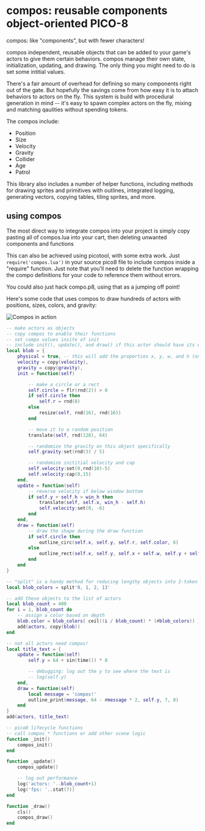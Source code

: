 # compos: reusable components object-oriented PICO-8

compos: like "components", but with fewer characters!

compos independent, reusable objects that can be added to your game's actors to give them certain behaviors. compos manage their own state, initialization, updating, and drawing. The only thing you might need to do is set some intitial values.

There's a fair amount of overhead for defining so many components right out of the gate. But hopefully the savings come from how easy it is to attach behaviors to actors on the fly. This system is build with procedural generation in mind -- it's easy to spawn complex actors on the fly, mixing and matching qaulities without spending tokens.

The compos include:
* Position
* Size
* Velocity
* Gravity
* Collider
* Age
* Patrol

This library also includes a number of helper functions, including methods for drawing sprites and primitives with outlines, integrated logging, generating vectors, copying tables, tiling sprites, and more.

## using compos

The most direct way to integrate compos into your project is simply copy pasting all of compos.lua into your cart, then deleting unwanted components and functions

This can also be achieved using picotool, with some extra work. Just `require('compos.lua')` in your source pico8 file to include compos inside a "require" function. Just note that you'll need to delete the function wrapping the compo definitions for your code to reference them without errors.

You could also just hack compo.p8, using that as a jumping off point!

Here's some code that uses compos to draw hundreds of actors with positions, sizes, colors, and gravity:

![Compos in action](compos.gif)

```lua
-- make actors as objects
-- copy compos to enable their functions
-- set compo values insite of init
-- include init(), update(), and draw() if this actor should have its own methods
local blob = {
    physical = true, -- this will add the properties x, y, w, and h (on compo init)
    velocity = copy(velocity),
    gravity = copy(gravity),
    init = function(self)

        -- make a circle or a rect
        self.circle = flr(rnd(2)) > 0
        if self.circle then
            self.r = rnd(8)
        else
            resize(self, rnd(16), rnd(16))
        end

        -- move it to a random position
        translate(self, rnd(128), 64)

        -- randomize the gravity on this object specifically
        self.gravity:set(rnd(3) / 5)

        -- randomize inititial velocity and cap
        self.velocity:set(0,rnd(10)-5)
        self.velocity:cap(0,15)
    end,
    update = function(self)
        -- reverse velocity if below window bottom
        if self.y + self.h > win_h then
            translate(self, self.x, win_h - self.h)
            self.velocity:set(0, -6)
        end
    end,
    draw = function(self)
        -- draw the shape during the draw function
        if self.circle then
            outline_circ(self.x, self.y, self.r, self.color, 6)
        else
            outline_rect(self.x, self.y, self.x + self.w, self.y + self.h, self.color, 6)
        end
    end
}

-- "split" is a handy method for reducing lengthy objects into 2-token function calls
local blob_colors = split'0, 1, 2, 13'

-- add these objects to the list of actors
local blob_count = 400
for i = 1, blob_count do
    -- assign a color based on depth
    blob.color = blob_colors[ ceil((i / blob_count) * (#blob_colors)) ]
    add(actors, copy(blob))
end

-- not all actors need compos!
local title_text = {
    update = function(self)
        self.y = 64 + sin(time()) * 8

        -- debugging: log out the y to see where the text is
        -- log(self.y)
    end,
    draw = function(self)
        local message = 'compos!'
        outline_print(message, 64 - #message * 2, self.y, 7, 8)
    end
}
add(actors, title_text)

-- pico8 lifecycle functions
-- call compos_* functions or add other scene logic
function _init()
    compos_init()
end

function _update()
    compos_update()

    -- log out performance
    log('actors: '..blob_count+1)
    log('fps: '..stat(7))
end

function _draw()
    cls()
    compos_draw()
end
```
